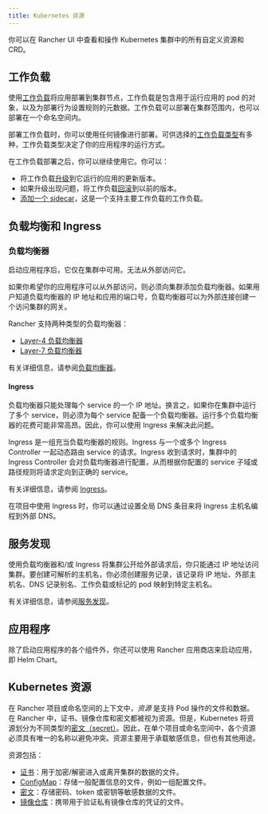 ```yaml
---
title: Kubernetes 资源
---
```


<head>
  <link rel="canonical" href="https://ranchermanager.docs.rancher.com/zh/how-to-guides/new-user-guides/kubernetes-resources-setup"/>
</head>

你可以在 Rancher UI 中查看和操作 Kubernetes 集群中的所有自定义资源和 CRD。

## 工作负载

使用[工作负载](workloads-and-pods/workloads-and-pods.md)将应用部署到集群节点，工作负载是包含用于运行应用的 pod 的对象，以及为部署行为设置规则的元数据。工作负载可以部署在集群范围内，也可以部署在一个命名空间内。

部署工作负载时，你可以使用任何镜像进行部署。可供选择的[工作负载类型](workloads-and-pods/workloads-and-pods.md#工作负载类型)有多种，工作负载类型决定了你的应用程序的运行方式。

在工作负载部署之后，你可以继续使用它。你可以：

- 将工作负载[升级](workloads-and-pods/upgrade-workloads.md)到它运行的应用的更新版本。
- 如果升级出现问题，将工作负载[回滚](workloads-and-pods/roll-back-workloads.md)到以前的版本。
- [添加一个 sidecar](workloads-and-pods/add-a-sidecar.md)，这是一个支持主要工作负载的工作负载。

## 负载均衡和 Ingress

### 负载均衡器

启动应用程序后，它仅在集群中可用。无法从外部访问它。

如果你希望你的应用程序可以从外部访问，则必须向集群添加负载均衡器。如果用户知道负载均衡器的 IP 地址和应用的端口号，负载均衡器可以为外部连接创建一个访问集群的网关。

Rancher 支持两种类型的负载均衡器：

- [Layer-4 负载均衡器](./load-balancer-and-ingress-controller/layer-4-and-layer-7-load-balancing.md#四层负载均衡器)
- [Layer-7 负载均衡器](./load-balancer-and-ingress-controller/layer-4-and-layer-7-load-balancing.md#七层负载均衡器)

有关详细信息，请参阅[负载均衡器](./load-balancer-and-ingress-controller/layer-4-and-layer-7-load-balancing.md)。

#### Ingress

负载均衡器只能处理每个 service 的一个 IP 地址。换言之，如果你在集群中运行了多个 service，则必须为每个 service 配备一个负载均衡器。运行多个负载均衡器的花费可能非常高昂。因此，你可以使用 Ingress 来解决此问题。

Ingress 是一组充当负载均衡器的规则。Ingress 与一个或多个 Ingress Controller 一起动态路由 service 的请求。Ingress 收到请求时，集群中的 Ingress Controller 会对负载均衡器进行配置，从而根据你配置的 service 子域或路径规则将请求定向到正确的 service。

有关详细信息，请参阅 [Ingress](load-balancer-and-ingress-controller/add-ingresses.md)。

在项目中使用 Ingress 时，你可以通过设置全局 DNS 条目来将 Ingress 主机名编程到外部 DNS。

## 服务发现

使用负载均衡器和/或 Ingress 将集群公开给外部请求后，你只能通过 IP 地址访问集群。要创建可解析的主机名，你必须创建服务记录，该记录将 IP 地址、外部主机名、DNS 记录别名、工作负载或标记的 pod 映射到特定主机名。

有关详细信息，请参阅[服务发现](create-services.md)。

## 应用程序

除了启动应用程序的各个组件外，你还可以使用 Rancher 应用商店来启动应用，即 Helm Chart。

## Kubernetes 资源

在 Rancher 项目或命名空间的上下文中，_资源_ 是支持 Pod 操作的文件和数据。在 Rancher 中，证书、镜像仓库和密文都被视为资源。但是，Kubernetes 将资源划分为不同类型的[密文（secret）](https://kubernetes.io/docs/concepts/configuration/secret/)。因此，在单个项目或命名空间中，各个资源必须具有唯一的名称以避免冲突。资源主要用于承载敏感信息，但也有其他用途。

资源包括：

- [证书](encrypt-http-communication.md)：用于加密/解密进入或离开集群的数据的文件。
- [ConfigMap](configmaps.md)：存储一般配置信息的文件，例如一组配置文件。
- [密文](secrets.md)：存储密码、token 或密钥等敏感数据的文件。
- [镜像仓库](kubernetes-and-docker-registries.md)：携带用于验证私有镜像仓库的凭证的文件。

